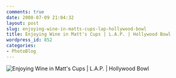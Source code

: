 ```yaml
---
comments: true
date: 2008-07-09 21:04:32
layout: post
slug: enjoying-wine-in-matts-cups-lap-hollywood-bowl
title: Enjoying Wine in Matt's Cups | L.A.P. | Hollywood Bowl
wordpress_id: 852
categories:
- PhotoBlog
---
```


![Enjoying Wine in Matt's Cups | L.A.P. | Hollywood Bowl](http://ryanfitzer.com/main/wp-content/uploads/2008/07/bowl-wine.jpg)
